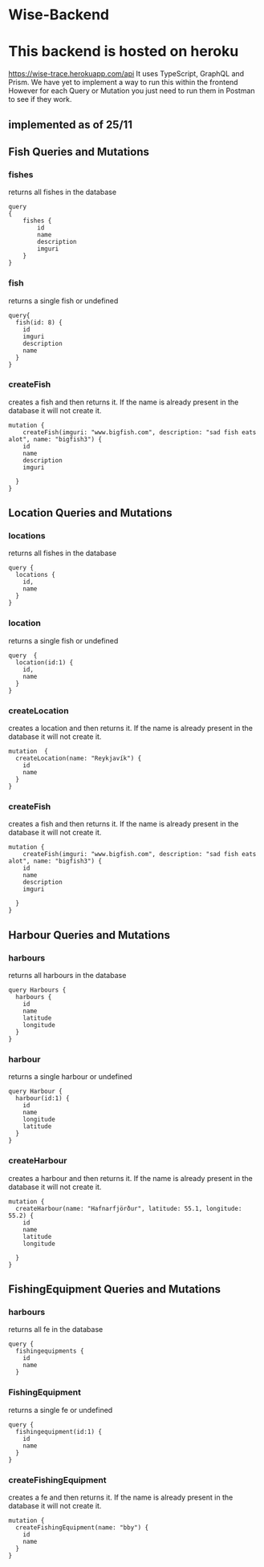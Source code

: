 # Wise-Backend #


# This backend is hosted on heroku #
https://wise-trace.herokuapp.com/api
It uses TypeScript, GraphQL and Prism.
We have yet to implement a way to run this within the frontend
However for each Query or Mutation you just need to run them in Postman to see if they work.

## implemented as of 25/11 ##
## Fish Queries and Mutations ##

### fishes ###

returns all fishes in the database
```
query
{
    fishes {
        id
        name
        description
        imguri
    }
}
```

### fish ###
returns a single fish or undefined
```
query{
  fish(id: 8) {
    id
    imguri
    description
    name
  }
}
```



### **createFish** ###
creates a fish and then returns it. If the name is already present in the database it will not create it.
```
mutation {
    createFish(imguri: "www.bigfish.com", description: "sad fish eats alot", name: "bigfish3") {
    id
    name
    description
    imguri
    
  }
}
```

## Location Queries and Mutations ##
### locations ###

returns all fishes in the database
```
query {
  locations {
    id,
    name
  }
}
```

### location ###
returns a single fish or undefined
```
query  {
  location(id:1) {
    id,
    name
  }
}
```



### **createLocation** ###
creates a location and then returns it. If the name is already present in the database it will not create it.
```
mutation  {
  createLocation(name: "Reykjavík") {
    id
    name
  }
}
```

### **createFish** ###
creates a fish and then returns it. If the name is already present in the database it will not create it.
```
mutation {
    createFish(imguri: "www.bigfish.com", description: "sad fish eats alot", name: "bigfish3") {
    id
    name
    description
    imguri
    
  }
}
```

## Harbour Queries and Mutations ##
### harbours ###

returns all harbours in the database
```
query Harbours {
  harbours {
    id
    name
    latitude
    longitude
  }
}
```

### harbour ###
returns a single harbour or undefined
```
query Harbour {
  harbour(id:1) {
    id
    name
    longitude
    latitude
  }
}
```

### **createHarbour** ###
creates a harbour and then returns it. If the name is already present in the database it will not create it.
```
mutation {
  createHarbour(name: "Hafnarfjörður", latitude: 55.1, longitude: 55.2) {
    id
    name
    latitude
    longitude
    
  }
}
```

## FishingEquipment Queries and Mutations ##
### harbours ###

returns all fe in the database
```
query {
  fishingequipments {
    id
    name
  }
```

### FishingEquipment ###
returns a single fe or undefined
```
query {
  fishingequipment(id:1) {
    id
    name
  }
}
```

### **createFishingEquipment** ###
creates a fe and then returns it. If the name is already present in the database it will not create it.
```
mutation {
  createFishingEquipment(name: "bby") {
    id
    name
  }
}
```